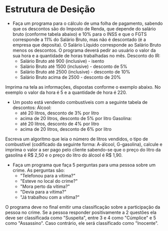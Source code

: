 # Estrutura de Desição

- Faça um programa para o cálculo de uma folha de pagamento, sabendo que os descontos são do Imposto de Renda, que depende do salário bruto (conforme tabela abaixo) e 10% para o INSS e que o FGTS corresponde a 11% do Salário Bruto, mas não é descontado (é a empresa que deposita). O Salário Líquido corresponde ao Salário Bruto menos os descontos. O programa deverá pedir ao usuário o valor da sua hora e a quantidade de horas trabalhadas no mês.
Desconto do IR:
  - Salário Bruto até 900 (inclusive) - isento
  - Salário Bruto até 1500 (inclusive) - desconto de 5%
  - Salário Bruto até 2500 (inclusive) - desconto de 10%
  - Salário Bruto acima de 2500 - desconto de 20%

Imprima na tela as informações, dispostas conforme o exemplo abaixo. No exemplo o valor da hora é 5 e a quantidade de hora é 220.

- Um posto está vendendo combustíveis com a seguinte tabela de descontos:
Álcool:
  - até 20 litros, desconto de 3% por litro
  - acima de 20 litros, desconto de 5% por litro
Gasolina:
  - até 20 litros, desconto de 4% por litro
  - acima de 20 litros, desconto de 6% por litro 

Escreva um algoritmo que leia o número de litros vendidos, o tipo de combustível (codificado da seguinte forma: A-álcool, G-gasolina), calcule e imprima o valor a ser pago pelo cliente sabendo-se que o preço do litro da gasolina é R$ 2,50 e o preço do litro do álcool é R$ 1,90.

- Faça um programa que faça 5 perguntas para uma pessoa sobre um crime. As perguntas são:
  - "Telefonou para a vítima?"
  - "Esteve no local do crime?"
  - "Mora perto da vítima?"
  - "Devia para a vítima?"
  - "Já trabalhou com a vítima?"

O programa deve no final emitir uma classificação sobre a participação da pessoa no crime. Se a pessoa responder positivamente a 2 questões ela deve ser classificada como "Suspeita", entre 3 e 4 como "Cúmplice" e 5 como "Assassino". Caso contrário, ele será classificado como "Inocente".
